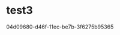 # test3



































































































04d09680-d46f-11ec-be7b-3f6275b95365
